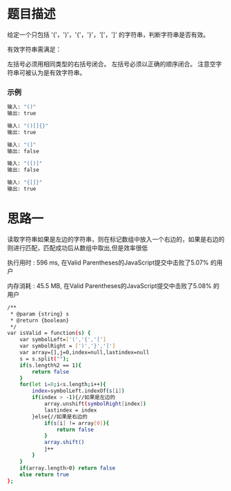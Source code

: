 # 题目描述

给定一个只包括 '('，')'，'{'，'}'，'['，']' 的字符串，判断字符串是否有效。

有效字符串需满足：

左括号必须用相同类型的右括号闭合。
左括号必须以正确的顺序闭合。
注意空字符串可被认为是有效字符串。

### 示例

``` bash
输入: "()"
输出: true
```

``` bash
输入: "()[]{}"
输出: true
```

``` bash
输入: "(]"
输出: false
```

``` bash
输入: "([)]"
输出: false
```

``` bash
输入: "{[]}"
输出: true
```

# 思路一

读取字符串如果是左边的字符串，则在标记数组中放入一个右边的，如果是右边的则进行匹配，匹配成功后从数组中取出,但是效率很低

执行用时 : 596 ms, 在Valid Parentheses的JavaScript提交中击败了5.07% 的用户

内存消耗 : 45.5 MB, 在Valid Parentheses的JavaScript提交中击败了5.08% 的用户

``` bash
/**
 * @param {string} s
 * @return {boolean}
 */
var isValid = function(s) {
    var symbolLeft=['(','{','[']
    var symbolRight = [')','}',']']
    var array=[],j=0,index=null,lastindex=null
    s = s.split("");
    if(s.length%2 == 1){
        return false
    }
    for(let i=0;i<s.length;i++){
        index=symbolLeft.indexOf(s[i])
        if(index > -1){//如果是左边的
            array.unshift(symbolRight[index])
            lastindex = index
        }else{//如果是右边的
            if(s[i] != array[0]){
                return false
            }
            array.shift()
            j++
        }
    }
    if(array.length>0) return false
    else return true  
};
```
